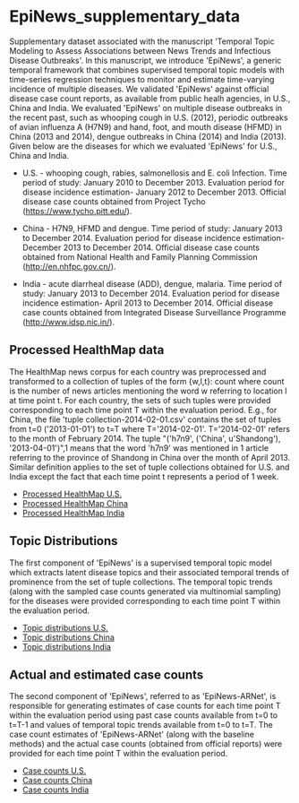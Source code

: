 # EpiNews_supplementary_data

Supplementary dataset associated with the manuscript 'Temporal Topic
Modeling to Assess Associations between News Trends and Infectious Disease
Outbreaks'. In this manuscript, we introduce 'EpiNews', a generic
temporal framework that combines supervised temporal topic models with
time-series regression techniques to monitor and estimate time-varying
incidence of multiple diseases. We validated 'EpiNews' against official 
disease case count reports, as available from public healh agencies, in U.S.,
China and India. We evaluated 'EpiNews' on multiple 
disease outbreaks in the recent past, such as whooping cough in U.S. (2012),
periodic outbreaks of avian influenza A (H7N9) and hand, foot, and mouth disease (HFMD) 
in China (2013 and 2014), dengue outbreaks in China (2014) and India (2013). Given below 
are the diseases for which we evaluated 'EpiNews' for U.S., China and India.

* U.S. - whooping cough, rabies, salmonellosis and E. coli Infection. Time
   period of study: January 2010 to December 2013. Evaluation period for
   disease incidence estimation- January 2012 to December 2013. Official disease case counts
   obtained from Project Tycho (https://www.tycho.pitt.edu/).

* China - H7N9, HFMD and dengue. Time period of study: January 2013 to
   December 2014. Evaluation period for
   disease incidence estimation- December 2013 to December 2014. Official disease case counts obtained from National Health
   and Family Planning Commission (http://en.nhfpc.gov.cn/).

* India - acute diarrheal disease (ADD), dengue, malaria. Time period of
   study: January 2013 to December 2014. Evaluation period for
   disease incidence estimation- April 2013 to December 2014. Official disease case counts obtained
   from Integrated Disease Surveillance Programme (http://www.idsp.nic.in/).


## Processed HealthMap data

The HealthMap news corpus for each country was preprocessed and transformed to a collection of
tuples of the form {w,l,t}: count where count is the number of news articles
mentioning the word w referring to location l at time point t. For each
country, the sets of such tuples were provided corresponding to each time point T within the
evaluation period. E.g., for China, the file 'tuple collection-2014-02-01.csv' contains the
set of tuples from t=0 ('2013-01-01') to t=T where T='2014-02-01'.
T='2014-02-01' refers to the month of February 2014. The tuple "('h7n9',
('China', u'Shandong'), '2013-04-01')",1 means that the word 'h7n9' was
mentioned in 1 article referring to the province of Shandong in China over the
month of April 2013. Similar definition applies to the set of tuple collections
obtained for U.S. and India except the fact that each time point t represents a
period of 1 week.

* [Processed HealthMap U.S.](./data/US/processed_HealthMap/)
* [Processed HealthMap China](./data/China/processed_HealthMap/)
* [Processed HealthMap India](./data/India/processed_HealthMap/)



## Topic Distributions

The first component of 'EpiNews' is a supervised temporal topic model which extracts
latent disease topics and their associated temporal trends of prominence from
the set of tuple collections. The temporal topic trends (along with the sampled 
case counts generated via multinomial sampling) for the diseases were provided 
corresponding to each time point T within the evaluation period. 

* [Topic distributions U.S.](./data/US/topic_distributions/)
* [Topic distributions China](./data/China/topic_distributions/)
* [Topic distributions India](./data/India/topic_distributions/)

## Actual and estimated case counts

The second component of 'EpiNews', referred to as 'EpiNews-ARNet', is responsible
for generating estimates of case counts for each time point T within the 
evaluation period using past case counts available from t=0 to t=T-1 and values of 
temporal topic trends available from t=0 to t=T. The case count estimates of 'EpiNews-ARNet' 
(along with the baseline methods) and the actual case counts (obtained from official reports) 
were provided for each time point T within the evaluation period.

* [Case counts U.S.](./data/US/case_counts/)
* [Case counts China](./data/China/case_counts/)
* [Case counts India](./data/India/case_counts/)


